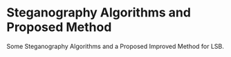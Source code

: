 # Steganography Algorithms and Proposed Method
Some Steganography Algorithms and a Proposed Improved Method for LSB.
